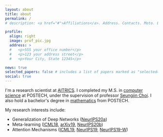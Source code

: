 ```yaml
---
layout: about
title: about
permalink: /
# description: <a href="#">Affiliations</a>. Address. Contacts. Moto. Etc.

profile:
  align: right
  image: prof_pic.jpg
  address: >
  #   <p>555 your office number</p>
  #   <p>123 your address street</p>
  #   <p>Your City, State 12345</p>

news: true
selected_papers: false # includes a list of papers marked as "selected={true}"
social: true
---
```


I'm a research scientist at [AITRICS](https://www.aitrics.com/).
I completed my M.S. in [computer science](https://cse.postech.ac.kr/) at POSTECH, under the supervision of professor [Seungjin Choi](http://mlg.postech.ac.kr/~seungjin/).
I also hold a bachelor's degree in [mathematics](http://math.postech.ac.kr/) from POSTECH.

My research interests include:

- Generalization of Deep Networks ([NeurIPS20a](/publications/#lee2020neural))
- Meta-learning ([ICML18](/publications/#lee2018gradient), [arXiv19](/publications/#lee2019discrete), [NeurIPS20b](/publications/#lee2020bootstrapping))
- Attention Mechanisms ([ICML19](/publications/#pmlr-v97-lee19d), [NeurIPS19](/publications/#kim2019learning), [NeurIPS19-W](/publications/#lee2019deep))

<!-- Write your biography here. Tell the world about yourself. Link to your favorite [subreddit](http://reddit.com){:target="\_blank"}. You can put a picture in, too. The code is already in, just name your picture `prof_pic.jpg` and put it in the `img/` folder.

Put your address / P.O. box / other info right below your picture. You can also disable any these elements by editing `profile` property of the YAML header of your `_pages/about.md`. Edit `_bibliography/papers.bib` and Jekyll will render your [publications page](/al-folio/publications/) automatically.

Link to your social media connections, too. This theme is set up to use [Font Awesome icons](http://fortawesome.github.io/Font-Awesome/){:target="\_blank"} and [Academicons](https://jpswalsh.github.io/academicons/){:target="\_blank"}, like the ones below. Add your Facebook, Twitter, LinkedIn, Google Scholar, or just disable all of them. -->
